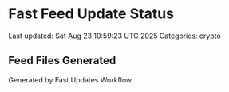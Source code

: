 # Fast Feed Update Status
Last updated: Sat Aug 23 10:59:23 UTC 2025
Categories: crypto

## Feed Files Generated

Generated by Fast Updates Workflow

